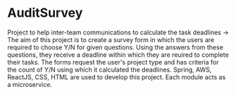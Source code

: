 # AuditSurvey
Project to help inter-team communications to calculate the task deadlines -> 
The aim of this project is to create a survey form in which the users are required to choose Y/N for given questions. Using the answers from these questions, they receive a deadline within which they are reuired to complete their tasks. The forms request the user's project type and has criteria for the count of Y/N using which it calculated the deadlines.
Spring, AWS, ReactJS, CSS, HTML are used to develop this project. Each module acts as a microservice.
